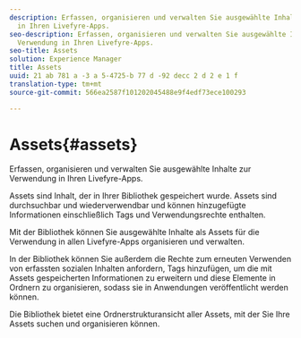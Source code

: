 ```yaml
---
description: Erfassen, organisieren und verwalten Sie ausgewählte Inhalte zur Verwendung
  in Ihren Livefyre-Apps.
seo-description: Erfassen, organisieren und verwalten Sie ausgewählte Inhalte zur
  Verwendung in Ihren Livefyre-Apps.
seo-title: Assets
solution: Experience Manager
title: Assets
uuid: 21 ab 781 a -3 a 5-4725-b 77 d -92 decc 2 d 2 e 1 f
translation-type: tm+mt
source-git-commit: 566ea2587f101202045488e9f4edf73ece100293

---
```



# Assets{#assets}

Erfassen, organisieren und verwalten Sie ausgewählte Inhalte zur Verwendung in Ihren Livefyre-Apps.

Assets sind Inhalt, der in Ihrer Bibliothek gespeichert wurde. Assets sind durchsuchbar und wiederverwendbar und können hinzugefügte Informationen einschließlich Tags und Verwendungsrechte enthalten.

Mit der Bibliothek können Sie ausgewählte Inhalte als Assets für die Verwendung in allen Livefyre-Apps organisieren und verwalten.

In der Bibliothek können Sie außerdem die Rechte zum erneuten Verwenden von erfassten sozialen Inhalten anfordern, Tags hinzufügen, um die mit Assets gespeicherten Informationen zu erweitern und diese Elemente in Ordnern zu organisieren, sodass sie in Anwendungen veröffentlicht werden können.

Die Bibliothek bietet eine Ordnerstrukturansicht aller Assets, mit der Sie Ihre Assets suchen und organisieren können.
